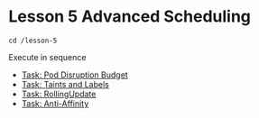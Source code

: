 # Lesson 5 Advanced Scheduling

```
cd /lesson-5
```


Execute in sequence


- [Task: Pod Disruption Budget](1/)
- [Task: Taints and Labels](2/)
- [Task: RollingUpdate](3/)
- [Task: Anti-Affinity](4/)
